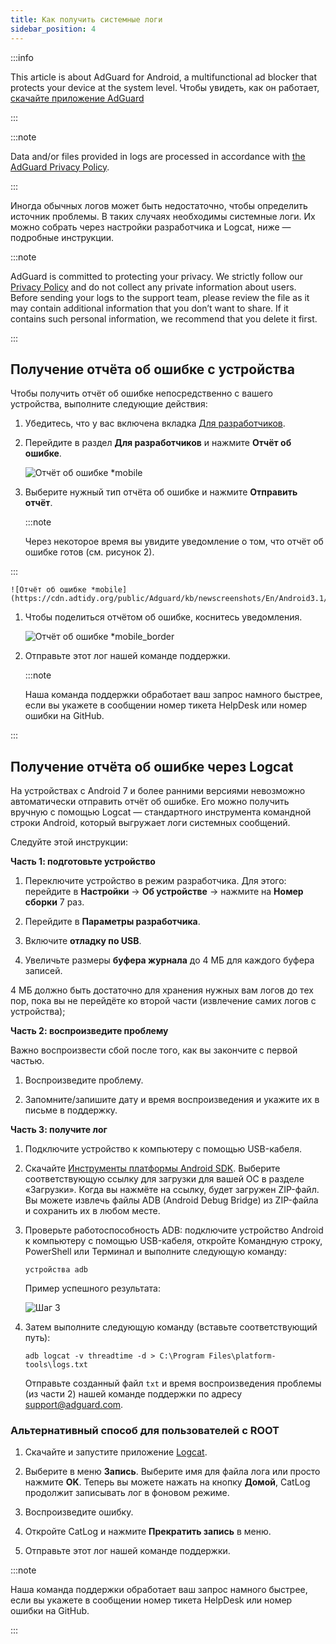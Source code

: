 ```yaml
---
title: Как получить системные логи
sidebar_position: 4
---
```


:::info

This article is about AdGuard for Android, a multifunctional ad blocker that protects your device at the system level. Чтобы увидеть, как он работает, [скачайте приложение AdGuard](https://agrd.io/download-kb-adblock)

:::

:::note

Data and/or files provided in logs are processed in accordance with [the AdGuard Privacy Policy](https://adguard.com/en/privacy.html).

:::

Иногда обычных логов может быть недостаточно, чтобы определить источник проблемы. В таких случаях необходимы системные логи. Их можно собрать через настройки разработчика и Logcat, ниже — подробные инструкции.

:::note

AdGuard is committed to protecting your privacy. We strictly follow our [Privacy Policy](https://adguard.com/privacy/android.html) and do not collect any private information about users. Before sending your logs to the support team, please review the file as it may contain additional information that you don’t want to share. If it contains such personal information, we recommend that you delete it first.

:::

## Получение отчёта об ошибке с устройства

Чтобы получить отчёт об ошибке непосредственно с вашего устройства, выполните следующие действия:

1. Убедитесь, что у вас включена вкладка [Для разработчиков](https://developer.android.com/studio/run/device.html#developer-device-options).

1. Перейдите в раздел **Для разработчиков** и нажмите **Отчёт об ошибке**.

    ![Отчёт об ошибке *mobile](https://cdn.adtidy.org/public/Adguard/kb/newscreenshots/En/Android3.1/bugreporten.png)

1. Выберите нужный тип отчёта об ошибке и нажмите **Отправить отчёт**.

    :::note

    Через некоторое время вы увидите уведомление о том, что отчёт об ошибке готов (см. рисунок 2).


:::

    ![Отчёт об ошибке *mobile](https://cdn.adtidy.org/public/Adguard/kb/newscreenshots/En/Android3.1/bugreporteen.png)

1. Чтобы поделиться отчётом об ошибке, коснитесь уведомления.

    ![Отчёт об ошибке *mobile_border](https://cdn.adtidy.org/public/Adguard/kb/newscreenshots/En/Android3.1/bugreport3en.png)

1. Отправьте этот лог нашей команде поддержки.

    :::note

    Наша команда поддержки обработает ваш запрос намного быстрее, если вы укажете в сообщении номер тикета HelpDesk или номер ошибки на GitHub.


:::

## Получение отчёта об ошибке через Logcat

На устройствах с Android 7 и более ранними версиями невозможно автоматически отправить отчёт об ошибке. Его можно получить вручную с помощью Logcat — стандартного инструмента командной строки Android, который выгружает логи системных сообщений.

Следуйте этой инструкции:

**Часть 1: подготовьте устройство**

1. Переключите устройство в режим разработчика. Для этого: перейдите в **Настройки** → **Об устройстве** → нажмите на **Номер сборки** 7 раз.

1. Перейдите в **Параметры разработчика**.

1. Включите **отладку по USB**.

1. Увеличьте размеры **буфера журнала** до 4 МБ для каждого буфера записей.

4 МБ должно быть достаточно для хранения нужных вам логов до тех пор, пока вы не перейдёте ко второй части (извлечение самих логов с устройства);

**Часть 2: воспроизведите проблему**

Важно воспроизвести сбой после того, как вы закончите с первой частью.

1. Воспроизведите проблему.

1. Запомните/запишите дату и время воспроизведения и укажите их в письме в поддержку.

**Часть 3: получите лог**

1. Подключите устройство к компьютеру с помощью USB-кабеля.

1. Скачайте [Инструменты платформы Android SDK](https://developer.android.com/studio/releases/platform-tools#downloads). Выберите соответствующую ссылку для загрузки для вашей ОС в разделе «Загрузки». Когда вы нажмёте на ссылку, будет загружен ZIP-файл. Вы можете извлечь файлы ADB (Android Debug Bridge) из ZIP-файла и сохранить их в любом месте.

1. Проверьте работоспособность ADB: подключите устройство Android к компьютеру с помощью USB-кабеля, откройте Командную строку, PowerShell или Терминал и выполните следующую команду:

    `устройства adb`

    Пример успешного результата:

    ![Шаг 3](https://cdn.adtidy.org/content/kb/ad_blocker/android/logcat/logcat_step-3.png)

1. Затем выполните следующую команду (вставьте соответствующий путь):

    `adb logcat -v threadtime -d > C:\Program Files\platform-tools\logs.txt`

    Отправьте созданный файл `txt` и время воспроизведения проблемы (из части 2) нашей команде поддержки по адресу support@adguard.com.

### Альтернативный способ для пользователей с ROOT

1. Скачайте и запустите приложение [Logcat](https://play.google.com/store/apps/details?id=com.pluscubed.matlog).

1. Выберите в меню **Запись**. Выберите имя для файла лога или просто нажмите **OK**. Теперь вы можете нажать на кнопку **Домой**, CatLog продолжит записывать лог в фоновом режиме.

1. Воспроизведите ошибку.

1. Откройте CatLog и нажмите **Прекратить запись** в меню.

1. Отправьте этот лог нашей команде поддержки.

:::note

Наша команда поддержки обработает ваш запрос намного быстрее, если вы укажете в сообщении номер тикета HelpDesk или номер ошибки на GitHub.

:::

